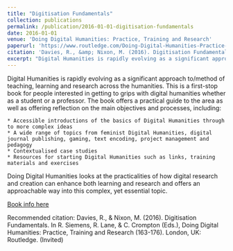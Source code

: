 ```yaml
---
title: "Digitisation Fundamentals"
collection: publications
permalink: /publication/2016-01-01-digitisation-fundamentals
date: 2016-01-01
venue: 'Doing Digital Humanities: Practice, Training and Research'
paperurl: 'https://www.routledge.com/Doing-Digital-Humanities-Practice-Training-Research/Crompton-Lane-Siemens/p/book/9781138899445'
citation: 'Davies, R., &amp; Nixon, M. (2016). Digitisation Fundamentals. In R. Siemens, R. Lane, &amp; C. Crompton (Eds.), Doing Digital Humanities: Practice, Training and Research (163-176). London, UK: Routledge. (Invited)'
excerpt: "Digital Humanities is rapidly evolving as a significant approach to/method of teaching, learning and research across the humanities. This is a first-stop book for people interested in getting to grips with digital humanities whether as a student or a professor. The book offers a practical guide to the area as well as offering reflection on the main objectives and processes."
---
```

Digital Humanities is rapidly evolving as a significant approach to/method of teaching, learning and research across the humanities. This is a first-stop book for people interested in getting to grips with digital humanities whether as a student or a professor. The book offers a practical guide to the area as well as offering reflection on the main objectives and processes, including:

    * Accessible introductions of the basics of Digital Humanities through to more complex ideas
    * A wide range of topics from feminist Digital Humanities, digital journal publishing, gaming, text encoding, project management and pedagogy
    * Contextualised case studies
    * Resources for starting Digital Humanities such as links, training materials and exercises

Doing Digital Humanities looks at the practicalities of how digital research and creation can enhance both learning and research and offers an approachable way into this complex, yet essential topic.

<a href='https://www.routledge.com/Doing-Digital-Humanities-Practice-Training-Research/Crompton-Lane-Siemens/p/book/9781138899445'>Book info here</a>

Recommended citation: Davies, R., & Nixon, M. (2016). Digitisation Fundamentals. In R. Siemens, R. Lane, & C. Crompton (Eds.), Doing Digital Humanities: Practice, Training and Research (163-176). London, UK: Routledge. (Invited)